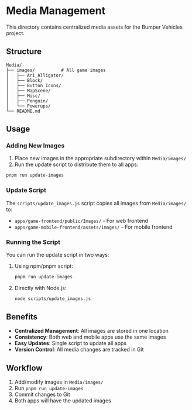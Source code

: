 # Media Management

This directory contains centralized media assets for the Bumper Vehicles project.

## Structure

```
Media/
├── images/          # All game images
│   ├── Ari_Alligator/
│   ├── Block/
│   ├── Button_Icons/
│   ├── MapScene/
│   ├── Misc/
│   ├── Penguin/
│   └── Powerups/
└── README.md
```

## Usage

### Adding New Images

1. Place new images in the appropriate subdirectory within `Media/images/`
2. Run the update script to distribute them to all apps:

```bash
pnpm run update-images
```

### Update Script

The `scripts/update_images.js` script copies all images from `Media/images/` to:

- `apps/game-frontend/public/Images/` - For web frontend
- `apps/game-mobile-frontend/assets/images/` - For mobile frontend

### Running the Script

You can run the update script in two ways:

1. Using npm/pnpm script:

   ```bash
   pnpm run update-images
   ```

2. Directly with Node.js:
   ```bash
   node scripts/update_images.js
   ```

## Benefits

- **Centralized Management**: All images are stored in one location
- **Consistency**: Both web and mobile apps use the same images
- **Easy Updates**: Single script to update all apps
- **Version Control**: All media changes are tracked in Git

## Workflow

1. Add/modify images in `Media/images/`
2. Run `pnpm run update-images`
3. Commit changes to Git
4. Both apps will have the updated images
